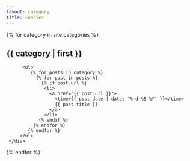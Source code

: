 ```yaml
---
layout: category
title: Funnies
---
```


{% for category in site.categories %}
     <div class="catbloc" id="{{ category | first | remove:' ' }}">
          <h2>{{ category | first }}</h2>

          <ul>
             {% for posts in category %}
               {% for post in posts %}
                 {% if post.url %}
                  <li>
                    <a href="{{ post.url }}">
                      <time>{{ post.date | date: "%-d %B %Y" }}</time>
                      {{ post.title }}
                    </a>
                  </li>
                {% endif %}
              {% endfor %}
            {% endfor %}
         </ul>
     </div>
 {% endfor %}

